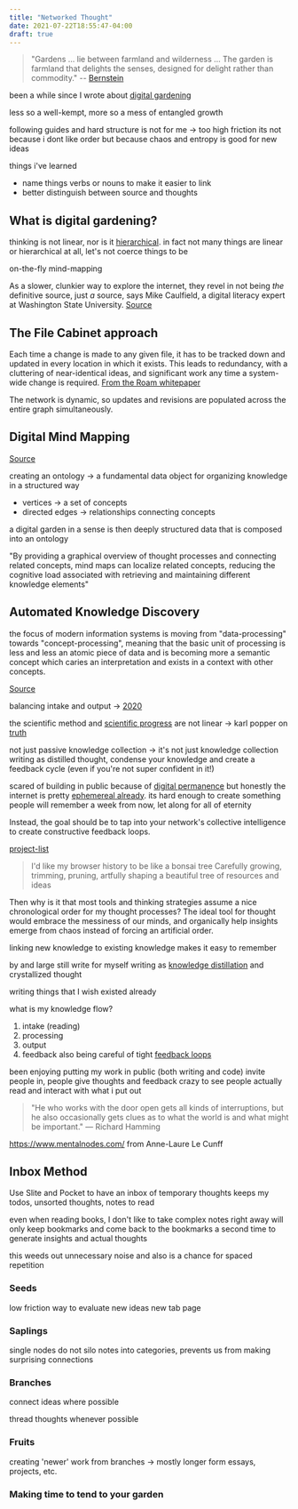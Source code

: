```yaml
---
title: "Networked Thought"
date: 2021-07-22T18:55:47-04:00
draft: true
---
```


> "Gardens … lie between farmland and wilderness ... The garden is farmland that delights the senses, designed for delight rather than commodity." -- [Bernstein](http://www.eastgate.com/garden/Gardens.html)

been a while since I wrote about [digital gardening](posts/digital-gardening.md)

less so a well-kempt, more so a mess of entangled growth

following guides and hard structure is not for me -> too high friction
its not because i dont like order but because chaos and entropy is good for new ideas

things i've learned
- name things verbs or nouns to make it easier to link
- better distinguish between source and thoughts

## What is digital gardening?
thinking is not linear, nor is it [hierarchical](thoughts/articles/city-is-not-a-tree.md). in fact not many things are linear or hierarchical at all, let's not coerce things to be

on-the-fly mind-mapping

As a slower, clunkier way to explore the internet, they revel in not being _the_ definitive source, just _a_ source, says Mike Caulfield, a digital literacy expert at Washington State University. [Source](https://www.technologyreview.com/2020/09/03/1007716/digital-gardens-let-you-cultivate-your-own-little-bit-of-the-internet/)

## The File Cabinet approach
Each time a change is made to any given file, it has to be tracked down and updated in every location in which it exists. This leads to redundancy, with a cluttering of near-identical ideas, and significant work any time a system-wide change is required. [From the Roam whitepaper](https://roamresearch.com/#/app/help/page/dZ72V0Ig6)

The network is dynamic, so updates and revisions are populated across the entire graph simultaneously.

## Digital Mind Mapping
[Source](https://dl.acm.org/doi/pdf/10.1145/1979742.1979910)

creating an ontology -> a fundamental data object for organizing knowledge in a structured way
* vertices -> a set of concepts
* directed edges -> relationships connecting concepts

a digital garden in a sense is then deeply structured data that is composed into an ontology

"By providing a graphical overview of thought processes and connecting related concepts, mind maps can localize related concepts, reducing the cognitive load associated with retrieving and maintaining different knowledge elements"

## Automated Knowledge Discovery
the focus of modern information systems is moving from "data-processing" towards "concept-processing", meaning that the basic unit of processing is less and less an atomic piece of data and is becoming more a semantic concept which caries an interpretation and exists in a context with other concepts.

[Source](https://www.researchgate.net/publication/220363565_Automated_knowledge_discovery_in_advanced_knowledge_management)

balancing intake and output -> [2020](posts/2020.md)

the scientific method and [scientific progress](thoughts/scientific-progress.md) are not linear -> karl popper on [truth](thoughts/truth.md)

not just passive knowledge collection -> it's not just knowledge collection
writing as distilled thought, condense your knowledge and create a feedback cycle (even if you're not super confident in it!)

scared of building in public because of [digital permanence](thoughts/digital-permanence.md) but honestly the internet is pretty [ephemereal already](thoughts/ephemereal-content.md). its hard enough to create something people will remember a week from now, let along for all of eternity

Instead, the goal should be to tap into your network's collective intelligence to create constructive feedback loops.

[project-list](thoughts/project-list.md)

> I'd like my browser history to be like a bonsai tree Carefully growing, trimming, pruning, artfully shaping a beautiful tree of resources and ideas

Then why is it that most tools and thinking strategies assume a nice chronological order for my thought processes? The ideal tool for thought would embrace the messiness of our minds, and organically help insights emerge from chaos instead of forcing an artificial order.

linking new knowledge to existing knowledge makes it easy to remember

by and large still write for myself
writing as [knowledge distillation](thoughts/knowledge-distillation.md) and crystallized thought

writing things that I wish existed already

what is my knowledge flow?
1. intake (reading)
2. processing
3. output
4. feedback
also being careful of tight [feedback loops](thoughts/feedback-loops.md)

been enjoying putting my work in public (both writing and code)
invite people in, people give thoughts and feedback
crazy to see people actually read and interact with what i put out

> "He who works with the door open gets all kinds of interruptions, but he also occasionally gets clues as to what the world is and what might be important." — Richard Hamming

https://www.mentalnodes.com/ from Anne-Laure Le Cunff

## Inbox Method
Use Slite and Pocket to have an inbox of temporary thoughts
keeps my todos, unsorted thoughts, notes to read

even when reading books, I don't like to take complex notes right away will only keep bookmarks and come back to the bookmarks a second time to generate insights and actual thoughts

this weeds out unnecessary noise and also is a chance for spaced repetition

### Seeds
low friction way to evaluate new ideas
new tab page

### Saplings
single nodes
do not silo notes into categories, prevents us from making surprising connections

### Branches
connect ideas where possible

thread thoughts whenever possible

### Fruits
creating 'newer' work from branches -> mostly longer form essays, projects, etc.

### Making time to tend to your garden